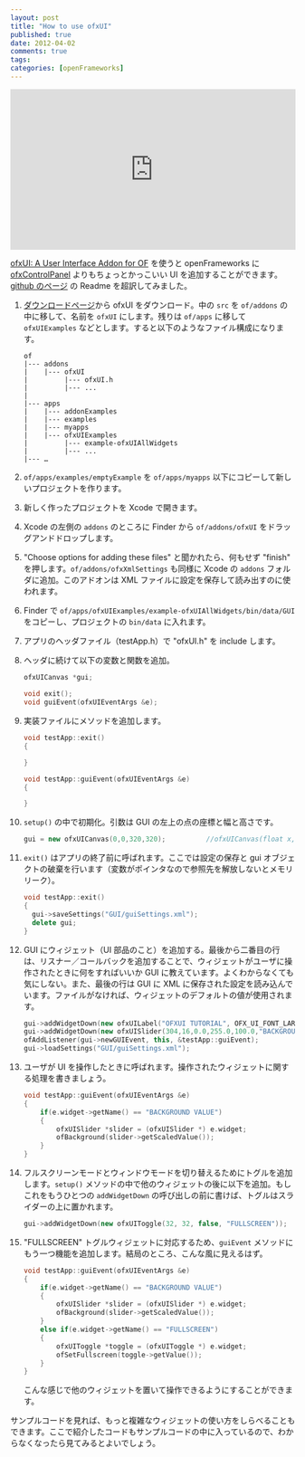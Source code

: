 ```yaml
---
layout: post
title: "How to use ofxUI"
published: true
date: 2012-04-02
comments: true
tags:
categories: [openFrameworks]
---
```


<div style="padding:56.25% 0 0 0;position:relative;"><iframe src="https://player.vimeo.com/video/36385123" style="position:absolute;top:0;left:0;width:100%;height:100%;" frameborder="0" allow="autoplay; fullscreen" allowfullscreen></iframe></div>

[ofxUI: A User Interface Addon for OF](http://www.syedrezaali.com/blog/?p=2172) を使うと openFrameworks に [ofxControlPanel](https://github.com/ofTheo/ofxControlPanel) よりもちょっとかっこいい UI を追加することができます。[github のページ](https://github.com/rezaali/ofxUI) の Readme を超訳してみました。

1. [ダウンロードページ](https://github.com/rezaali/ofxUI/downloads)から ofxUI をダウンロード。中の `src` を `of/addons` の中に移して、名前を `ofxUI` にします。残りは `of/apps` に移して `ofxUIExamples` などとします。すると以下のようなファイル構成になります。

   ```
   of
   |--- addons
   |    |--- ofxUI
   |         |--- ofxUI.h
   |         |--- ...
   |
   |--- apps
   |    |--- addonExamples
   |    |--- examples
   |    |--- myapps
   |    |--- ofxUIExamples
   |         |--- example-ofxUIAllWidgets
   |         |--- ...
   |--- …
   ```

2. `of/apps/examples/emptyExample` を `of/apps/myapps` 以下にコピーして新しいプロジェクトを作ります。
3. 新しく作ったプロジェクトを Xcode で開きます。
4. Xcode の左側の `addons` のところに Finder から `of/addons/ofxUI` をドラッグアンドドロップします。
5. "Choose options for adding these files" と聞かれたら、何もせず "finish" を押します。`of/addons/ofxXmlSettings` も同様に Xcode の `addons` フォルダに追加。このアドオンは XML ファイルに設定を保存して読み出すのに使われます。
6. Finder で `of/apps/ofxUIExamples/example-ofxUIAllWidgets/bin/data/GUI` をコピーし、プロジェクトの `bin/data` に入れます。
7. アプリのヘッダファイル（testApp.h）で "ofxUI.h" を include します。
8. ヘッダに続けて以下の変数と関数を追加。

   ```cpp
   ofxUICanvas *gui;

   void exit();
   void guiEvent(ofxUIEventArgs &e);
   ```

9. 実装ファイルにメソッドを追加します。

   ```cpp
   void testApp::exit()
   {

   }

   void testApp::guiEvent(ofxUIEventArgs &e)
   {

   }
   ```

10. `setup()` の中で初期化。引数は GUI の左上の点の座標と幅と高さです。

    ```cpp
    gui = new ofxUICanvas(0,0,320,320);          //ofxUICanvas(float x, float y, float width, float height)
    ```

11. `exit()` はアプリの終了前に呼ばれます。ここでは設定の保存と gui オブジェクトの破棄を行います（変数がポインタなので参照先を解放しないとメモリリーク）。

    ```cpp
    void testApp::exit()
    {
      gui->saveSettings("GUI/guiSettings.xml");
      delete gui;
    }
    ```

12. GUI にウィジェット（UI 部品のこと）を追加する。最後から二番目の行は、リスナー／コールバックを追加することで、ウィジェットがユーザに操作されたときに何をすればいいか GUI に教えています。よくわからなくても気にしない。また、最後の行は GUI に XML に保存された設定を読み込んでいます。ファイルがなければ、ウィジェットのデフォルトの値が使用されます。

    ```cpp
    gui->addWidgetDown(new ofxUILabel("OFXUI TUTORIAL", OFX_UI_FONT_LARGE));
    gui->addWidgetDown(new ofxUISlider(304,16,0.0,255.0,100.0,"BACKGROUND VALUE"));
    ofAddListener(gui->newGUIEvent, this, &testApp::guiEvent);
    gui->loadSettings("GUI/guiSettings.xml");
    ```

13. ユーザが UI を操作したときに呼ばれます。操作されたウィジェットに関する処理を書きましょう。

    ```cpp
    void testApp::guiEvent(ofxUIEventArgs &e)
    {
        if(e.widget->getName() == "BACKGROUND VALUE")
        {
            ofxUISlider *slider = (ofxUISlider *) e.widget;
            ofBackground(slider->getScaledValue());
        }
    }
    ```

14. フルスクリーンモードとウィンドウモードを切り替えるためにトグルを追加します。`setup()` メソッドの中で他のウィジェットの後に以下を追加。もしこれをもうひとつの `addWidgetDown` の呼び出しの前に書けば、トグルはスライダーの上に置かれます。

    ```cpp
    gui->addWidgetDown(new ofxUIToggle(32, 32, false, "FULLSCREEN"));
    ```

15. "FULLSCREEN" トグルウィジェットに対応するため、`guiEvent` メソッドにもう一つ機能を追加します。結局のところ、こんな風に見えるはず。

    ```cpp
    void testApp::guiEvent(ofxUIEventArgs &e)
    {
        if(e.widget->getName() == "BACKGROUND VALUE")
        {
            ofxUISlider *slider = (ofxUISlider *) e.widget;
            ofBackground(slider->getScaledValue());
        }
        else if(e.widget->getName() == "FULLSCREEN")
        {
            ofxUIToggle *toggle = (ofxUIToggle *) e.widget;
            ofSetFullscreen(toggle->getValue());
        }
    }
    ```

    こんな感じで他のウィジェットを置いて操作できるようにすることができます。

サンプルコードを見れば、もっと複雑なウィジェットの使い方をしらべることもできます。ここで紹介したコードもサンプルコードの中に入っているので、わからなくなったら見てみるとよいでしょう。
